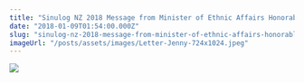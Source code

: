 ```yaml
---
title: "Sinulog NZ 2018 Message from Minister of Ethnic Affairs Honorable Jenny Salesa"
date: "2018-01-09T01:54:00.000Z"
slug: "sinulog-nz-2018-message-from-minister-of-ethnic-affairs-honorable-jenny-salesa"
imageUrl: "/posts/assets/images/Letter-Jenny-724x1024.jpeg"
---
```


![](https://i0.wp.com/santonino-nz.org/wp-content/uploads/2018/01/Letter-Jenny-724x1024.jpeg?resize=724%2C1024)